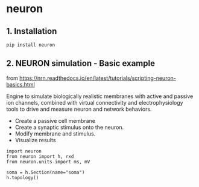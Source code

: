 # neuron

## 1. Installation
```
pip install neuron
```

## 2. NEURON simulation - Basic example
from https://nrn.readthedocs.io/en/latest/tutorials/scripting-neuron-basics.html

Engine to simulate biologically realistic membranes with active and passive ion channels, combined with virtual connectivity and electrophysiology tools to drive and measure neuron and network behaviors.

- Create a passive cell membrane
- Create a synaptic stimulus onto the neuron.
- Modify membrane and stimulus.
- Visualize results
  
```
import neuron
from neuron import h, rxd
from neuron.units import ms, mV

soma = h.Section(name="soma")
h.topology()
```
